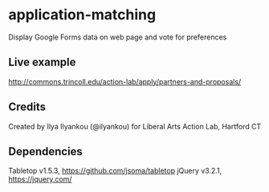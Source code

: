 # application-matching
Display Google Forms data on web page and vote for preferences

## Live example
http://commons.trincoll.edu/action-lab/apply/partners-and-proposals/

## Credits
Created by Ilya Ilyankou (@ilyankou) for Liberal Arts Action Lab, Hartford CT

## Dependencies
Tabletop v1.5.3, https://github.com/jsoma/tabletop
jQuery v3.2.1, https://jquery.com/
